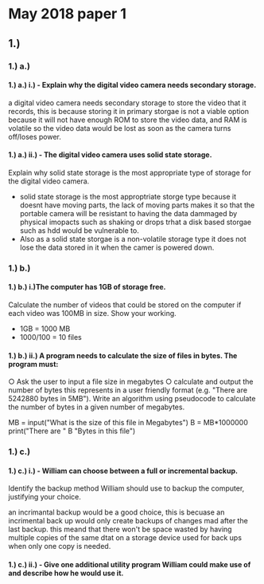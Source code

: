 # May 2018 paper 1

## 1.)
### 1.) a.)
#### 1.) a.) i.) - Explain why the digital video camera needs secondary storage.

a digital video camera needs secondary storage to store the video that it records, this is because storing it in primary storgae is not a viable option because it will not have enough ROM to store the video data, and RAM is volatile so the video data would be lost as soon as the camera turns off/loses power.
#### 1.) a.) ii.) - The digital video camera uses solid state storage.
 Explain why solid state storage is the most appropriate type of storage for the digital
video camera.

- solid state storage is the most approptriate storge type because it doesnt have moving parts, the lack of moving parts makes it so that the portable camera will be resistant to having the data dammaged by physical imopacts such as shaking or drops trhat a disk based storgae such as hdd would be vulnerable to.
- Also as a solid state storgae is a non-volatile storage type it does not lose the data stored in it when the camer is powered down.

### 1.) b.)
#### 1.) b.) i.)The computer has 1GB of storage free.
 Calculate the number of videos that could be stored on the computer if each video was
100MB in size.
 Show your working.

- 1GB = 1000 MB
- 1000/100 = 10 files
#### 1.) b.) ii.) A program needs to calculate the size of files in bytes. The program must:
○ Ask the user to input a file size in megabytes
○ calculate and output the number of bytes this represents in a user friendly format
(e.g. "There are 5242880 bytes in 5MB").
 Write an algorithm using pseudocode to calculate the number of bytes in a given number
of megabytes.

MB = input("What is the size of this file in Megabytes")
B = MB*1000000
print("There are " B "Bytes in this file")

### 1.) c.)
#### 1.) c.) i.) - William can choose between a full or incremental backup.
 Identify the backup method William should use to backup the computer, justifying your
choice.

an incrimantal backup would be a good choice,
this is becuase an incrimental back up would only create backups of changes mad after the last backup.
this meand that there won't be space wasted by having multiple copies of the same dtat on a storage device used for back ups when only one copy is needed.

#### 1.) c.) ii.) - Give one additional utility program William could make use of and describe how he would use it.
